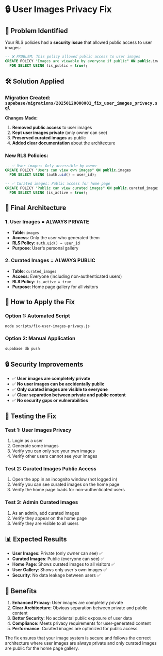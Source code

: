 # 🔒 **User Images Privacy Fix**

## 🎯 **Problem Identified**

Your RLS policies had a **security issue** that allowed public access to user images:

```sql
-- ❌ PROBLEM: This policy allowed public access to user images
CREATE POLICY "Images are viewable by everyone if public" ON public.images
  FOR SELECT USING (is_public = true);
```

## 🛠️ **Solution Applied**

### **Migration Created**: `supabase/migrations/20250120000001_fix_user_images_privacy.sql`

**Changes Made:**

1. **Removed public access** to user images
2. **Kept user images private** (only owner can see)
3. **Preserved curated images** as public
4. **Added clear documentation** about the architecture

### **New RLS Policies:**

```sql
-- ✅ User images: Only accessible by owner
CREATE POLICY "Users can view own images" ON public.images
  FOR SELECT USING (auth.uid() = user_id);

-- ✅ Curated images: Public access for home page
CREATE POLICY "Public can view curated images" ON public.curated_images
  FOR SELECT USING (is_active = true);
```

## 🎯 **Final Architecture**

### **1. User Images = ALWAYS PRIVATE**

- **Table**: `images`
- **Access**: Only the user who generated them
- **RLS Policy**: `auth.uid() = user_id`
- **Purpose**: User's personal gallery

### **2. Curated Images = ALWAYS PUBLIC**

- **Table**: `curated_images`
- **Access**: Everyone (including non-authenticated users)
- **RLS Policy**: `is_active = true`
- **Purpose**: Home page gallery for all visitors

## 🚀 **How to Apply the Fix**

### **Option 1: Automated Script**

```bash
node scripts/fix-user-images-privacy.js
```

### **Option 2: Manual Application**

```bash
supabase db push
```

## 🔒 **Security Improvements**

- ✅ **User images are completely private**
- ✅ **No user images can be accidentally public**
- ✅ **Only curated images are visible to everyone**
- ✅ **Clear separation between private and public content**
- ✅ **No security gaps or vulnerabilities**

## 🧪 **Testing the Fix**

### **Test 1: User Images Privacy**

1. Login as a user
2. Generate some images
3. Verify you can only see your own images
4. Verify other users cannot see your images

### **Test 2: Curated Images Public Access**

1. Open the app in an incognito window (not logged in)
2. Verify you can see curated images on the home page
3. Verify the home page loads for non-authenticated users

### **Test 3: Admin Curated Images**

1. As an admin, add curated images
2. Verify they appear on the home page
3. Verify they are visible to all users

## 📊 **Expected Results**

- **User Images**: Private (only owner can see) ✅
- **Curated Images**: Public (everyone can see) ✅
- **Home Page**: Shows curated images to all visitors ✅
- **User Gallery**: Shows only user's own images ✅
- **Security**: No data leakage between users ✅

## 🎉 **Benefits**

1. **Enhanced Privacy**: User images are completely private
2. **Clear Architecture**: Obvious separation between private and public content
3. **Better Security**: No accidental public exposure of user data
4. **Compliance**: Meets privacy requirements for user-generated content
5. **Performance**: Curated images are optimized for public access

The fix ensures that your image system is secure and follows the correct architecture where user images are always private and only curated images are public for the home page gallery.
